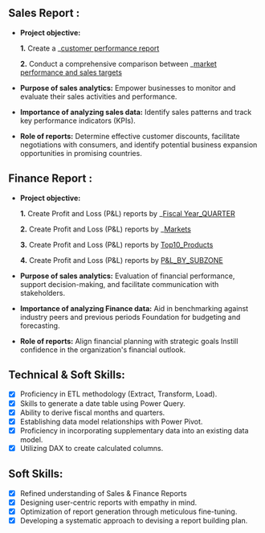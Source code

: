 ## Sales Report :


- **Project objective:** 

    **1.** Create a _[customer performance report](https://github.com/Ayushgithubcodebasics/excel_atliq_sales/blob/main/Net_Sales_Performance.pdf)

    **2.** Conduct a comprehensive comparison between _[market performance and sales targets](https://github.com/Ayushgithubcodebasics/excel_atliq_sales/blob/main/MarketvsTarget.pdf)

- **Purpose of sales analytics:** Empower businesses to monitor and evaluate their sales activities and performance.

- **Importance of analyzing sales data:** Identify sales patterns and track key performance indicators (KPIs).

- **Role of reports:** Determine effective customer discounts, facilitate negotiations with consumers, and identify potential business expansion opportunities in promising countries.


## Finance Report :

- **Project objective:** 

    **1.** Create Profit and Loss (P&L) reports by _[Fiscal Year_QUARTER](https://github.com/Ayushgithubcodebasics/excel_atliq_sales/blob/main/P%26L_QUARTER.pdf)

   **2.** Create Profit and Loss (P&L) reports by _[Markets](https://github.com/Ayushgithubcodebasics/excel_atliq_sales/blob/main/P%26L_MARKET.pdf)

  **3.** Create Profit and Loss (P&L) reports by [Top10_Products](https://github.com/Ayushgithubcodebasics/excel_atliq_sales/blob/main/Top10_Products.pdf)

  **4.** Create Profit and Loss (P&L) reports by [P&L_BY_SUBZONE](https://github.com/Ayushgithubcodebasics/excel_atliq_sales/blob/main/P%26L_Subzone.pdf)

- **Purpose of sales analytics:** Evaluation of financial performance, support decision-making, and facilitate communication with stakeholders.

- **Importance of analyzing Finance data:** Aid in benchmarking against industry peers and previous periods Foundation for budgeting and forecasting.

- **Role of reports:** Align financial planning with strategic goals Instill confidence in the organization's financial outlook.


## Technical & Soft Skills:
- [x]	Proficiency in ETL methodology (Extract, Transform, Load).
- [x]	Skills to generate a date table using Power Query.
- [x]	Ability to derive fiscal months and quarters.
- [x]	Establishing data model relationships with Power Pivot.
- [x]	Proficiency in incorporating supplementary data into an existing data model.
- [x]	Utilizing DAX to create calculated columns.

## Soft Skills:
- [x]	Refined understanding of Sales & Finance Reports
- [x]	Designing user-centric reports with empathy in mind.
- [x]	Optimization of report generation through meticulous fine-tuning.
- [x]	Developing a systematic approach to devising a report building plan.
